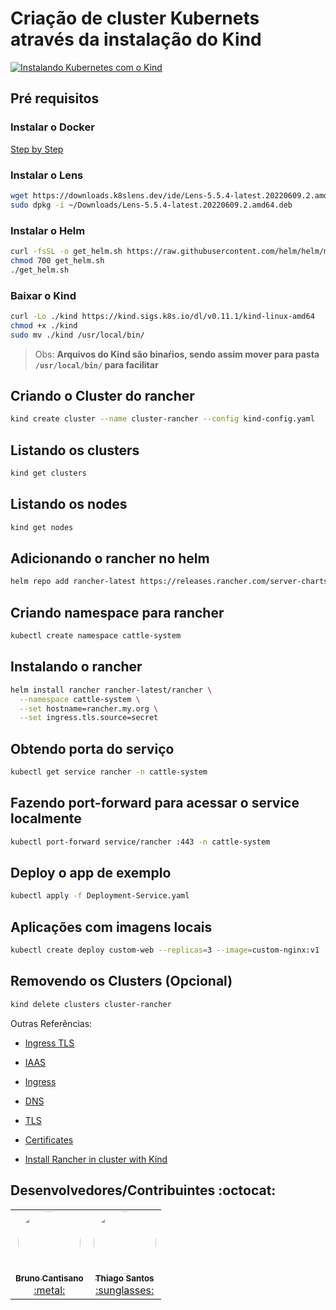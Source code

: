 # Criação de cluster Kubernets através da instalação do Kind

[![Instalando Kubernetes com o Kind](https://res.cloudinary.com/marcomontalbano/image/upload/v1654392933/video_to_markdown/images/youtube--1lx91nhzNe0-c05b58ac6eb4c4700831b2b3070cd403.jpg)](https://www.youtube.com/watch?v=1lx91nhzNe0 "Instalando Kubernetes com o Kind")

## Pré requisitos

### Instalar o Docker

[Step by Step](https://docs.docker.com/engine/install/ubuntu/)

### Instalar o Lens

```sh
wget https://downloads.k8slens.dev/ide/Lens-5.5.4-latest.20220609.2.amd64.deb
sudo dpkg -i ~/Downloads/Lens-5.5.4-latest.20220609.2.amd64.deb
```

### Instalar o Helm

```sh
curl -fsSL -o get_helm.sh https://raw.githubusercontent.com/helm/helm/main/scripts/get-helm-3
chmod 700 get_helm.sh
./get_helm.sh
```

### Baixar o Kind

```sh
curl -Lo ./kind https://kind.sigs.k8s.io/dl/v0.11.1/kind-linux-amd64
chmod +x ./kind
sudo mv ./kind /usr/local/bin/
```

>Obs: **Arquivos do Kind são binaŕios, sendo assim mover para pasta `/usr/local/bin/` para facilitar**


## Criando o Cluster do rancher

```sh
kind create cluster --name cluster-rancher --config kind-config.yaml
```

## Listando os clusters

```sh
kind get clusters
```

## Listando os nodes

```sh
kind get nodes
```

## Adicionando o rancher no helm

```sh
helm repo add rancher-latest https://releases.rancher.com/server-charts/latest
```

## Criando namespace para rancher

```sh
kubectl create namespace cattle-system
```

## Instalando o rancher

```sh
helm install rancher rancher-latest/rancher \
  --namespace cattle-system \
  --set hostname=rancher.my.org \
  --set ingress.tls.source=secret
```

## Obtendo porta do serviço

```sh
kubectl get service rancher -n cattle-system
```

## Fazendo port-forward para acessar o service localmente

```sh
kubectl port-forward service/rancher :443 -n cattle-system
```

## Deploy o app de exemplo

```sh
kubectl apply -f Deployment-Service.yaml
```

## Aplicações com imagens locais

```sh
kubectl create deploy custom-web --replicas=3 --image=custom-nginx:v1
```

## Removendo os Clusters (Opcional)

```sh
kind delete clusters cluster-rancher
```


Outras Referências:

* [Ingress TLS](https://docs.microsoft.com/en-us/azure/aks/ingress-tls?tabs=azure-cli)

* [IAAS](https://docs.oracle.com/pt-br/iaas/Content/ContEng/Tasks/contengsettingupingresscontroller.htm)

* [Ingress](https://kubernetes.io/docs/concepts/services-networking/ingress/)

* [DNS](https://www.valuehost.com.br/blog/configurar-dns-no-linux/)

* [TLS](https://kubernetes.io/docs/concepts/services-networking/ingress/#tls)

* [Certificates](https://www.ti-enxame.com/pt/ssl/o-kubernetes-nginx-ingress-controller-nao-obtem-certificados-tls/833932524/)

* [Install Rancher in cluster with Kind](https://artifacthub.io/packages/helm/rancher-stable/rancher?modal=template&template=clusterRoleBinding.yaml)

## Desenvolvedores/Contribuintes :octocat:

<table>
    <tr>
        <td align="center"><a href="https://github.io/brunocantisano"><img style="border-radius: 50%;" src="https://avatars2.githubusercontent.com/u/11641388?s=400&u=0ba16a79456c2f250e7579cb388fa18c5c2d7d65&v=4" width="100px;" alt="" /><br /><sub><b>Bruno Cantisano</b></sub></a><br /><a href="https://github.com/brunocantisano" title="Bruno Cantisano">:metal:</a></td>
        <td align="center"><a href="https://github.io/Thiagosnts"><img style="border-radius: 50%;" src="https://avatars.githubusercontent.com/u/39925677?v=4" width="100px;" alt="" /><br /><sub><b>Thiago Santos</b></sub></a><br /><a href="https://github.io/Thiagosnts/" title="Thiago Santos">:sunglasses:</a></td>        
    </tr>
</table>
